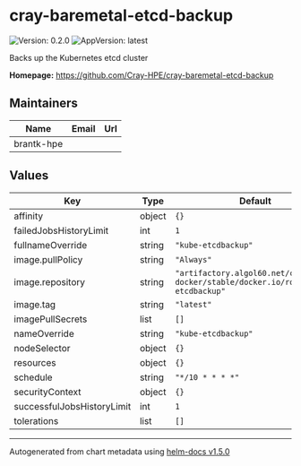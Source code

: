 # cray-baremetal-etcd-backup

![Version: 0.2.0](https://img.shields.io/badge/Version-0.2.0-informational?style=flat-square) ![AppVersion: latest](https://img.shields.io/badge/AppVersion-latest-informational?style=flat-square)

Backs up the Kubernetes etcd cluster

**Homepage:** <https://github.com/Cray-HPE/cray-baremetal-etcd-backup>

## Maintainers

| Name | Email | Url |
| ---- | ------ | --- |
| brantk-hpe |  |  |

## Values

| Key | Type | Default | Description |
|-----|------|---------|-------------|
| affinity | object | `{}` |  |
| failedJobsHistoryLimit | int | `1` |  |
| fullnameOverride | string | `"kube-etcdbackup"` |  |
| image.pullPolicy | string | `"Always"` |  |
| image.repository | string | `"artifactory.algol60.net/csm-docker/stable/docker.io/roffe/kube-etcdbackup"` |  |
| image.tag | string | `"latest"` |  |
| imagePullSecrets | list | `[]` |  |
| nameOverride | string | `"kube-etcdbackup"` |  |
| nodeSelector | object | `{}` |  |
| resources | object | `{}` |  |
| schedule | string | `"*/10 * * * *"` |  |
| securityContext | object | `{}` |  |
| successfulJobsHistoryLimit | int | `1` |  |
| tolerations | list | `[]` |  |

----------------------------------------------
Autogenerated from chart metadata using [helm-docs v1.5.0](https://github.com/norwoodj/helm-docs/releases/v1.5.0)
